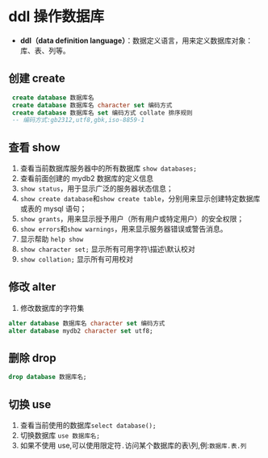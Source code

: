# ddl 操作数据库

- **ddl（data definition language）**：数据定义语言，用来定义数据库对象：库、表、列等。

## 创建 create

```sql
 create database 数据库名
 create database 数据库名 character set 编码方式
 create database 数据库名 set 编码方式 collate 排序规则
 -- 编码方式:gb2312,utf8,gbk,iso-8859-1
```

## 查看 show

1. 查看当前数据库服务器中的所有数据库 `show databases;`
2. 查看前面创建的 mydb2 数据库的定义信息
3. `show status`，用于显示广泛的服务器状态信息；
4. `show create database`和`show create table`，分别用来显示创建特定数据库或表的 mysql 语句；
5. `show grants`，用来显示授予用户（所有用户或特定用户）的安全权限；
6. `show errors`和`show warnings`，用来显示服务器错误或警告消息。
7. 显示帮助 `help show`
8. `show character set;` 显示所有可用字符\描述\默认校对
9. `show collation;` 显示所有可用校对

## 修改 alter

1. 修改数据库的字符集

```sql
alter database 数据库名 character set 编码方式
alter database mydb2 character set utf8;
```

## 删除 drop

```sql
drop database 数据库名;
```

## 切换 use

1. 查看当前使用的数据库`select database();`
2. 切换数据库 `use 数据库名;`
3. 如果不使用 use,可以使用限定符`.`访问某个数据库的表\列,例:`数据库.表.列`
